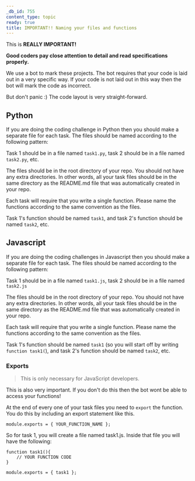```yaml
---
_db_id: 755
content_type: topic
ready: true
title: IMPORTANT!! Naming your files and functions
---
```


This is **REALLY IMPORTANT!**

**Good coders pay close attention to detail and read specifications properly.**


We use a bot to mark these projects. The bot requires that your code is laid out in a very specific way. If your code is not laid out in this way then the bot will mark the code as incorrect.

But don't panic :) The code layout is very straight-forward.

## Python

If you are doing the coding challenge in Python then you should make a separate file for each task. The files should be named according to the following pattern:

Task 1 should be in a file named `task1.py`, task 2 should be in a file named `task2.py`, etc.

The files should be in the root directory of your repo. You should not have any extra directories. In other words, all your task files should be in the same directory as the README.md file that was automatically created in your repo.

Each task will require that you write a single function. Please name the functions according to the same convention as the files.

Task 1's function should be named `task1`, and task 2's function should be named `task2`, etc.

## Javascript

If you are doing the coding challenges in Javascript then you should make a separate file for each task. The files should be named according to the following pattern:

Task 1 should be in a file named `task1.js`, task 2 should be in a file named `task2.js`

The files should be in the root directory of your repo. You should not have any extra directories. In other words, all your task files should be in the same directory as the README.md file that was automatically created in your repo.

Each task will require that you write a single function. Please name the functions according to the same convention as the files.

Task 1's function should be named `task1`  (so you will start off by writing `function task1(`), and task 2's function should be named `task2`, etc.

### Exports

> This is only necessary for JavaScript developers.

This is also very important. If you don't do this then the bot wont be able to access your functions!

At the end of every one of your task files you need to `export` the function. You do this by including an export statement like this.

```
module.exports = { YOUR_FUNCTION_NAME };
```

So for task 1, you will create a file named task1.js. Inside that file you will have the following:

```
function task1(){
    // YOUR FUNCTION CODE
}

module.exports = { task1 };

```
